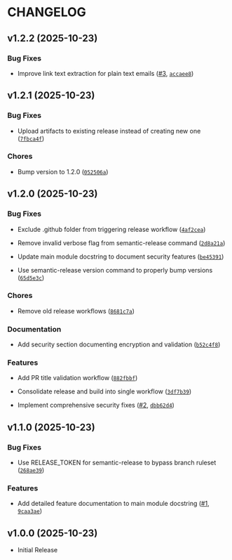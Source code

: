 # CHANGELOG

<!-- version list -->

## v1.2.2 (2025-10-23)

### Bug Fixes

- Improve link text extraction for plain text emails
  ([#3](https://github.com/filipegalo/auto_accept/pull/3),
  [`accaee8`](https://github.com/filipegalo/auto_accept/commit/accaee8eb4f1d785a2258df5c441dcb6a0fbb4b9))


## v1.2.1 (2025-10-23)

### Bug Fixes

- Upload artifacts to existing release instead of creating new one
  ([`7fbca4f`](https://github.com/filipegalo/auto_accept/commit/7fbca4f832a5439ef7f89bfb7f30c4f33254cbfb))

### Chores

- Bump version to 1.2.0
  ([`052506a`](https://github.com/filipegalo/auto_accept/commit/052506a36a900830a4e47bde5dbf3a5f8a87ad4c))


## v1.2.0 (2025-10-23)

### Bug Fixes

- Exclude .github folder from triggering release workflow
  ([`4af2cea`](https://github.com/filipegalo/auto_accept/commit/4af2cea949d26f082a178a0b5f9baefb6953554c))

- Remove invalid verbose flag from semantic-release command
  ([`2d8a21a`](https://github.com/filipegalo/auto_accept/commit/2d8a21a41688d95803883250c71cfcbd9fef95a8))

- Update main module docstring to document security features
  ([`be45391`](https://github.com/filipegalo/auto_accept/commit/be4539137275a611f360c16de11e7493c44dfce3))

- Use semantic-release version command to properly bump versions
  ([`65d5e3c`](https://github.com/filipegalo/auto_accept/commit/65d5e3c717bfd79e900618d9b4976d33ff764214))

### Chores

- Remove old release workflows
  ([`8681c7a`](https://github.com/filipegalo/auto_accept/commit/8681c7afd630d1ef9c5634b89eb645a3fddb59c8))

### Documentation

- Add security section documenting encryption and validation
  ([`b52c4f8`](https://github.com/filipegalo/auto_accept/commit/b52c4f825f7961240f3668871b1c99095ac5c84b))

### Features

- Add PR title validation workflow
  ([`882fbbf`](https://github.com/filipegalo/auto_accept/commit/882fbbf6f8a507d165cdbbd33df81d673933c676))

- Consolidate release and build into single workflow
  ([`3df7b39`](https://github.com/filipegalo/auto_accept/commit/3df7b3942a37f86a3809388c66407e4f1fd189b9))

- Implement comprehensive security fixes ([#2](https://github.com/filipegalo/auto_accept/pull/2),
  [`dbb62d4`](https://github.com/filipegalo/auto_accept/commit/dbb62d4083dae9fe0b129f960a8aba2940b2e1a2))


## v1.1.0 (2025-10-23)

### Bug Fixes

- Use RELEASE_TOKEN for semantic-release to bypass branch ruleset
  ([`268ae39`](https://github.com/filipegalo/auto_accept/commit/268ae39283ff6a432540232e478dbd6a2e185042))

### Features

- Add detailed feature documentation to main module docstring
  ([#1](https://github.com/filipegalo/auto_accept/pull/1),
  [`9caa3ae`](https://github.com/filipegalo/auto_accept/commit/9caa3aea6514c32cc72e3263fb328fa75722869a))


## v1.0.0 (2025-10-23)

- Initial Release
